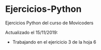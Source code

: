 # Ejercicios-Python
Ejercicios Python del curso de Movicoders

Actualizado el 15/11/2019:
 - Trabajando en el ejericicio 3 de la hoja 6

